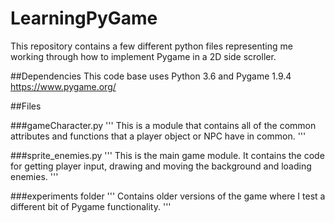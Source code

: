 # LearningPyGame
This repository contains a few different python files representing me working through how to implement Pygame in a 2D side scroller.  

##Dependencies
This code base uses Python 3.6 and Pygame 1.9.4 https://www.pygame.org/

##Files

###gameCharacter.py
'''
This is a module that contains all of the common attributes and functions that a player object or NPC have in common.
'''

###sprite_enemies.py
'''
This is the main game module.   It contains the code for getting player input, drawing and moving the background and loading enemies.
'''

###experiments folder
'''
Contains older versions of the game where I test a different bit of Pygame functionality.
'''
